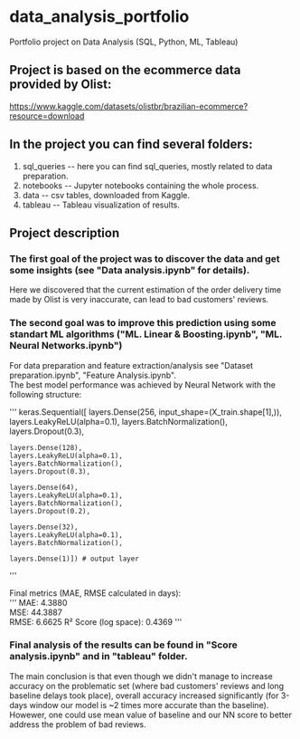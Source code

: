 # data_analysis_portfolio
Portfolio project on Data Analysis (SQL, Python, ML, Tableau)

## Project is based on the ecommerce data provided by Olist:
https://www.kaggle.com/datasets/olistbr/brazilian-ecommerce?resource=download

## In the project you can find several folders:
1. sql_queries -- here you can find sql_queries, mostly related to data preparation.  
2. notebooks -- Jupyter notebooks containing the whole process.  
3. data -- csv tables, downloaded from Kaggle.  
4. tableau -- Tableau visualization of results.  

## Project description

### The first goal of the project was to discover the data and get some insights (see "Data analysis.ipynb" for details). 
Here we discovered that the current estimation of the order delivery time made by Olist is very inaccurate, can lead to bad customers' reviews.

### The second goal was to improve this prediction using some standart ML algorithms ("ML. Linear & Boosting.ipynb", "ML. Neural Networks.ipynb")
For data preparation and feature extraction/analysis see "Dataset preparation.ipynb", "Feature Analysis.ipynb".  
The best model performance was achieved by Neural Network with the following structure:   
    
'''
keras.Sequential([
    layers.Dense(256, input_shape=(X_train.shape[1],)),
    layers.LeakyReLU(alpha=0.1),
    layers.BatchNormalization(),
    layers.Dropout(0.3),

    layers.Dense(128),
    layers.LeakyReLU(alpha=0.1),
    layers.BatchNormalization(),
    layers.Dropout(0.3),

    layers.Dense(64),
    layers.LeakyReLU(alpha=0.1),
    layers.BatchNormalization(),
    layers.Dropout(0.2),

    layers.Dense(32),
    layers.LeakyReLU(alpha=0.1),
    layers.BatchNormalization(),

    layers.Dense(1)]) # output layer
'''

Final metrics (MAE, RMSE calculated in days):  
''' 
MAE: 4.3880  
MSE: 44.3887    
RMSE: 6.6625 
R² Score (log space): 0.4369
'''

### Final analysis of the results can be found in "Score analysis.ipynb" and in "tableau" folder. 
The main conclusion is that even though we didn't manage to increase accuracy on the problematic set (where bad customers' reviews and long baseline delays took place), overall accuracy increased significantly (for 3-days window our model is ~2 times more accurate than the baseline).   
Howewer, one could use mean value of baseline and our NN score to better address the problem of bad reviews.
